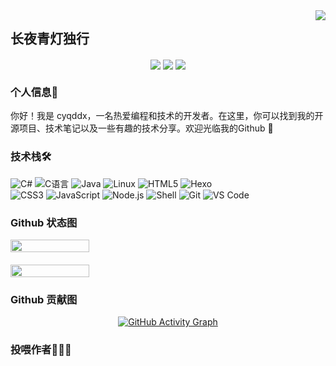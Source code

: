 <img align="right" src="https://count.getloli.com/get/@:cyqddx?theme=rule34">

## 长夜青灯独行
<!-- 个人资料 -->
<p align="center">
<a href="https://blog.20010117.xyz" target="_blank"><img  align="center" src="https://img.shields.io/badge/Blog-博客-%230d7fbf?style=flat"/></a>
<a href="https://space.bilibili.com/480620671" target="_blank"><img align="center" src="https://img.shields.io/badge/Bilibili-B站-%23df1a7c?style=flat"/></a>
<a href="https://docs.20010117.xyz" target="_blank"><img align="center"  src="https://img.shields.io/badge/Docs-文档站-%231a41df?style=flat"/></a>
</p>

### 个人信息👤

你好！我是 cyqddx，一名热爱编程和技术的开发者。在这里，你可以找到我的开源项目、技术笔记以及一些有趣的技术分享。欢迎光临我的Github 🍧

### 技术栈🛠️

![C#](https://img.shields.io/badge/-C%20Sharp-%23239120?style=flat&logo=C%20Sharp)
![C语言](https://img.shields.io/badge/-C%E8%AF%AD%E8%A8%80-%2313c9ae?style=flat&logo=C&logoColor=ffffff)
![Java](https://img.shields.io/badge/-Java-%23972fcd?style=flat&logo=OPENJDK)
![Linux](https://img.shields.io/badge/-Linux-%23fcc624?style=flat&logo=Linux&logoColor=242424)
![HTML5](https://img.shields.io/badge/-HTML5-%23E34C26?style=flat&logo=html5&logoColor=ffffff)
![Hexo](https://img.shields.io/badge/-Hexo-%230e83cd?style=flat&logo=Hexo&logoColor=ffffff)\
![CSS3](https://img.shields.io/badge/-CSS3-%23197CBE?style=flat&logo=css3)
![JavaScript](https://img.shields.io/badge/-JavaScript-%23F7DF1C?style=flat&logo=javascript&logoColor=000000&labelColor=%23ECD83E&color=%23ECD83E)
![Node.js](https://img.shields.io/badge/-Node.js-%23579050?style=flat&logo=node.js&logoColor=ffffff)
![Shell](https://img.shields.io/badge/-Shell-%2389E051?style=flat&logo=powershell&logoColor=ffffff)
![Git](https://img.shields.io/badge/-Git-%23ED5A47?style=flat&logo=git&logoColor=%23ffffff)
![VS Code](https://img.shields.io/badge/-VSCode-%230066B8?style=flat&logo=visual-studio-code)

### Github 状态图

<div style="display: flex; flex-wrap: wrap; justify-content: center; gap: 20px; align-items: flex-start;">
  <div style="flex: 1 1 calc(50% - 10px); min-width: 300px; box-sizing: border-box;">
    <img style="width: 50%; height: auto;" src="https://github-readme-stats.vercel.app/api?username=cyqddx&locale=cn&line_height=21&show_icons=true&theme=&rank_icon=default&include_all_commits=true&custom_title=Github漫游数据"/>
  </div>
  <div style="flex: 1 1 calc(50% - 10px); min-width: 300px; box-sizing: border-box;">
    <img style="width: 50%; height: auto;" src="https://github-readme-stats.vercel.app/api/top-langs/?username=cyqddx&include_all_commits=true&locale=cn&line_height=21&theme=&langs_count=6&layout=compact&custom_title=常用语言"/>
  </div>
</div>

### Github 贡献图

<div align="center">
  <a href="https://github-readme-activity-graph.vercel.app/graph?username=cyqddx&theme=react">
    <img src="https://github-readme-activity-graph.vercel.app/graph?username=cyqddx&theme=react" alt="GitHub Activity Graph"/>
  </a>
</div>

### 投喂作者🍭🍭🍭

<!-- <a href="https://www.fomal.cc/personal/about/" target="_blank"><img src="https://cdn.buymeacoffee.com/buttons/v2/default-blue.png" alt="投喂作者🍭" style="height: 40px !important;width: 145px !important;" ></a> -->
